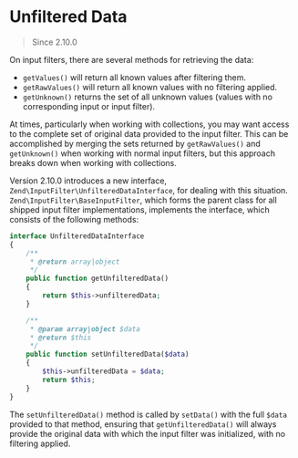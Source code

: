 # Unfiltered Data

> Since 2.10.0

On input filters, there are several methods for retrieving the data:

- `getValues()` will return all known values after filtering them.
- `getRawValues()` will return all known values with no filtering applied.
- `getUnknown()` returns the set of all unknown values (values with no
  corresponding input or input filter).

At times, particularly when working with collections, you may want access to the
complete set of original data provided to the input filter. This can be
accomplished by merging the sets returned by `getRawValues()` and
`getUnknown()` when working with normal input filters, but this approach breaks
down when working with collections.

Version 2.10.0 introduces a new interface, `Zend\InputFilter\UnfilteredDataInterface`,
for dealing with this situation. `Zend\InputFilter\BaseInputFilter`, which
forms the parent class for all shipped input filter implementations, implements
the interface, which consists of the following methods:

```php
interface UnfilteredDataInterface
{
    /**
     * @return array|object
     */
    public function getUnfilteredData()
    {
        return $this->unfilteredData;
    }

    /**
     * @param array|object $data
     * @return $this
     */
    public function setUnfilteredData($data)
    {
        $this->unfilteredData = $data;
        return $this;
    }
}
```

The `setUnfilteredData()` method is called by `setData()` with the full `$data`
provided to that method, ensuring that `getUnfilteredData()` will always provide
the original data with which the input filter was initialized, with no filtering
applied.
